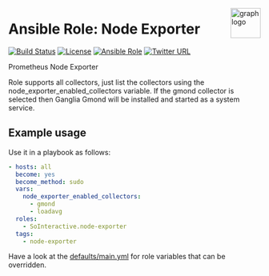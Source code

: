 <p><img src="https://www.circonus.com/wp-content/uploads/2015/03/sol-icon-itOps.png" alt="graph logo" title="graph" align="right" height="60" /></p>

Ansible Role: Node Exporter
===========================

[![Build Status](https://ci.devops.sosoftware.pl/buildStatus/icon?job=SoInteractive/node-exporter/master)](https://ci.devops.sosoftware.pl/blue/organizations/jenkins/SoInteractive%2Fnode-exporter/activity) [![License](https://img.shields.io/badge/license-MIT%20License-brightgreen.svg)](https://opensource.org/licenses/MIT) [![Ansible Role](https://img.shields.io/ansible/role/18271.svg)](https://galaxy.ansible.com/SoInteractive/node-exporter/) [![Twitter URL](https://img.shields.io/twitter/follow/sointeractive.svg?style=social&label=Follow%20%40SoInteractive)](https://twitter.com/sointeractive)

Prometheus Node Exporter

Role supports all collectors, just list the collectors using the node_exporter_enabled_collectors variable. If the gmond collector is selected then Ganglia Gmond will be installed and started as a system service.

Example usage
-------------

Use it in a playbook as follows:
```yaml
- hosts: all
  become: yes
  become_method: sudo
  vars:
    node_exporter_enabled_collectors:
      - gmond
      - loadavg
  roles:
    - SoInteractive.node-exporter
  tags:
    - node-exporter
```

Have a look at the [defaults/main.yml](defaults/main.yml) for role variables
that can be overridden.
